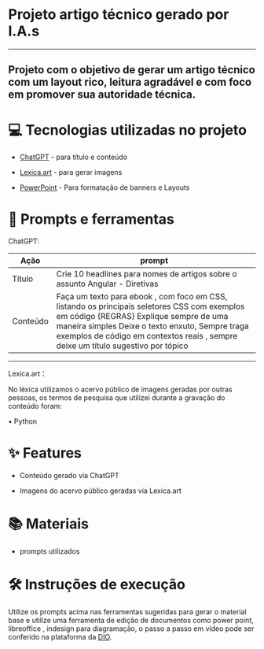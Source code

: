 # Projeto artigo técnico gerado por I.A.s #
---------

## Projeto com o objetivo de gerar um artigo técnico com um layout rico, leitura agradável e com foco em promover sua autoridade técnica. ##


# 💻 Tecnologias utilizadas no projeto #


* [ChatGPT](https://chatgpt.com/?oai-dm=1)  - para título e conteúdo

* [Lexica.art](https://lexica.art/) - para gerar imagens

* [PowerPoint](https://www.microsoft.com/en/microsoft-365/powerpoint?market=af) - Para formatação de banners e Layouts





# 📄 Prompts e ferramentas #

ChatGPT:

| Ação                      |	                    prompt |
| -------------------------------- | ----------------------------------- |
| Título |	Crie 10 headlines para nomes de artigos sobre o assunto Angular - Diretivas |
| Conteúdo |	Faça um texto para ebook , com foco em CSS, listando os principais seletores CSS com exemplos em código {REGRAS} Explique sempre de uma maneira simples Deixe o texto enxuto, Sempre traga exemplos de código em contextos reais , sempre deixe um título sugestivo por tópico

-----------

Lexica.art：

No léxica utilizamos o acervo público de imagens geradas por outras pessoas, os termos de pesquisa que utilizei durante a gravação do conteúdo foram:

• Python

# ✨ Features #

* Conteúdo gerado via ChatGPT

* Imagens do acervo público geradas via Lexica.art



# 📚 Materiais #

* prompts utilizados


# 🛠️ Instruções de execução #


Utilize os prompts acima nas ferramentas sugeridas para gerar o material base e utilize uma ferramenta de edição de documentos como power point, libreoffice , indesign para diagramação, o passo a passo em vídeo pode ser conferido na plataforma da [DIO](https://www.dio.me/en).

